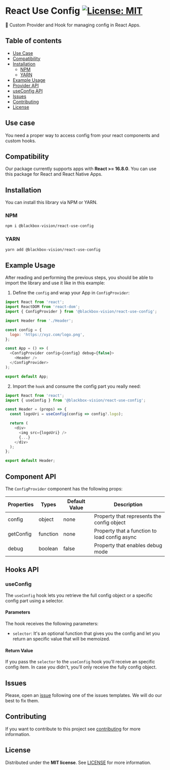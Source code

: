 # React Use Config [![License: MIT](https://img.shields.io/badge/License-MIT-brightgreen.svg)](https://opensource.org/licenses/MIT)

:rocket: Custom Provider and Hook for managing config in React Apps.

## Table of contents

- [Use Case](#use-case)
- [Compatibility](#compatibility)
- [Installation](#installation)
  - [NPM](#npm)
  - [YARN](#yarn)
- [Example Usage](#example-usage)
- [Provider API](#component-api)
- [useConfig API](#hooks-api)
- [Issues](#issues)
- [Contributing](#contributing)
- [License](#license)

## Use case

You need a proper way to access config from your react components and custom hooks.

## Compatibility

Our package currently supports apps with **React >= 16.8.0**. You can use this package for React and React Native Apps.

## Installation

You can install this library via NPM or YARN.

### NPM

```bash
npm i @blackbox-vision/react-use-config
```

### YARN

```bash
yarn add @blackbox-vision/react-use-config
```

## Example Usage

After reading and performing the previous steps, you should be able to import the library and use it like in this example:

1. Define the `config` and wrap your App in `ConfigProvider`:

```javascript
import React from 'react';
import ReactDOM from 'react-dom';
import { ConfigProvider } from '@blackbox-vision/react-use-config';

import Header from './Header';

const config = {
  logo: 'https://xyz.com/logo.png',
};

const App = () => (
  <ConfigProvider config={config} debug={false}>
    <Header />
  </ConfigProvider>
);

export default App;
```

2. Import the `hook` and consume the config part you really need:

```javascript
import React from 'react';
import { useConfig } from '@blackbox-vision/react-use-config';

const Header = (props) => {
  const logoUri = useConfig(config => config?.logo);

  return (
    <div>
      <img src={logoUri} />
      {...}
    </div>
  );
};

export default Header;
```

## Component API

The `ConfigProvider` component has the following props:

| Properties | Types    | Default Value | Description                                   |
| ---------- | -------- | ------------- | --------------------------------------------- |
| config     | object   | none          | Property that represents the config object    |
| getConfig  | function | none          | Property that a function to load config async |
| debug      | boolean  | false         | Property that enables debug mode              |

## Hooks API

### useConfig

The `useConfig` hook lets you retrieve the full config object or a specific config part using a selector.

#### Parameters

The hook receives the following parameters:

- `selector`: It's an optional function that gives you the config and let you return an specific value that will be memoized.

#### Return Value

If you pass the `selector` to the `useConfig` hook you'll receive an specific config item. In case you didn't, you'll only receive the fully config object.

## Issues

Please, open an [issue](https://github.com/BlackBoxVision/react-use-config/issues) following one of the issues templates. We will do our best to fix them.

## Contributing

If you want to contribute to this project see [contributing](https://github.com/BlackBoxVision/react-use-config/blob/master/CONTRIBUTING.md) for more information.

## License

Distributed under the **MIT license**. See [LICENSE](https://github.com/BlackBoxVision/react-use-config/blob/master/LICENSE) for more information.
